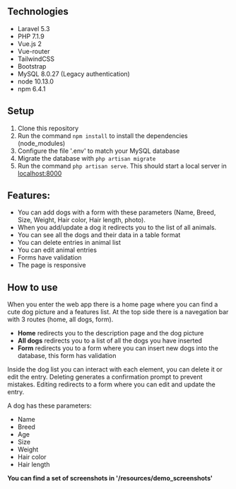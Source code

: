 ## Technologies

- Laravel 5.3
- PHP 7.1.9
- Vue.js 2
- Vue-router
- TailwindCSS
- Bootstrap
- MySQL 8.0.27 (Legacy authentication)
- node 10.13.0
- npm 6.4.1

## Setup

1.  Clone this repository
2.  Run the command `npm install` to install the dependencies (node_modules)
3.  Configure the file '.env' to match your MySQL database
4.  Migrate the database with `php artisan migrate`
5.  Run the command `php artisan serve`. This should start a local server in [localhost:8000](http://localhost:8000/)

## Features:

- You can add dogs with a form with these parameters (Name, Breed, Size, Weight, Hair color, Hair length, photo).
- When you add/update a dog it redirects you to the list of all animals.
- You can see all the dogs and their data in a table format
- You can delete entries in animal list
- You can edit animal entries
- Forms have validation
- The page is responsive

## How to use

When you enter the web app there is a home page where you can find a cute dog picture and a features list. At the top side there is a navegation bar with 3 routes (home, all dogs, form).

- **Home** redirects you to the description page and the dog picture
- **All dogs** redirects you to a list of all the dogs you have inserted
- **Form** redirects you to a form where you can insert new dogs into the database, this form has validation

Inside the dog list you can interact with each element, you can delete it or edit the entry.
Deleting generates a confirmation prompt to prevent mistakes. Editing redirects to a form where you can edit and update the entry.

A dog has these parameters:

- Name
- Breed
- Age
- Size
- Weight
- Hair color
- Hair length

**You can find a set of screenshots in '/resources/demo_screenshots'**
